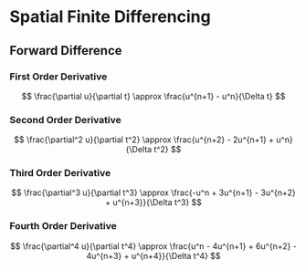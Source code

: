 # Spatial Finite Differencing

## Forward Difference

### First Order Derivative
$$
\frac{\partial u}{\partial t} \approx \frac{u^{n+1} - u^n}{\Delta t}
$$

### Second Order Derivative
$$
\frac{\partial^2 u}{\partial t^2} \approx \frac{u^{n+2} - 2u^{n+1} + u^n}{\Delta t^2}
$$

### Third Order Derivative
$$
\frac{\partial^3 u}{\partial t^3} \approx \frac{-u^n + 3u^{n+1} - 3u^{n+2} + u^{n+3}}{\Delta t^3}
$$

### Fourth Order Derivative
$$
\frac{\partial^4 u}{\partial t^4} \approx \frac{u^n - 4u^{n+1} + 6u^{n+2} - 4u^{n+3} + u^{n+4}}{\Delta t^4}
$$

